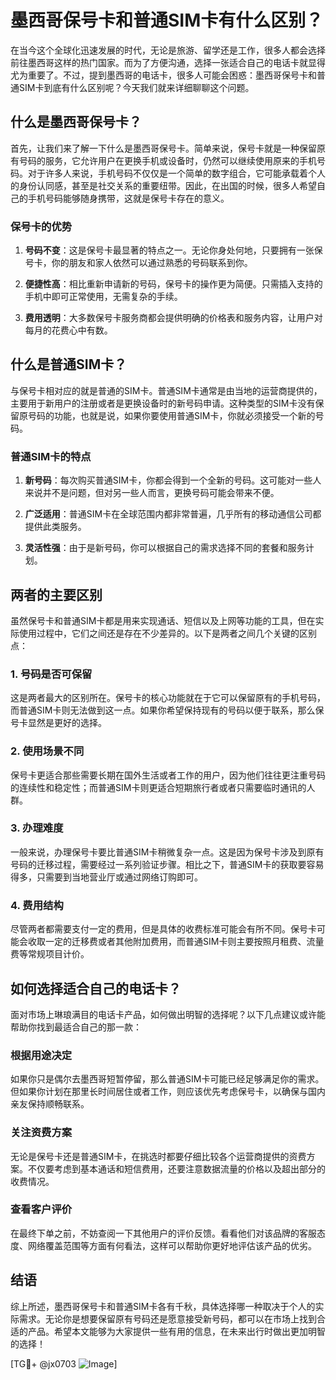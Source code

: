 # 墨西哥保号卡和普通SIM卡有什么区别？

在当今这个全球化迅速发展的时代，无论是旅游、留学还是工作，很多人都会选择前往墨西哥这样的热门国家。而为了方便沟通，选择一张适合自己的电话卡就显得尤为重要了。不过，提到墨西哥的电话卡，很多人可能会困惑：墨西哥保号卡和普通SIM卡到底有什么区别呢？今天我们就来详细聊聊这个问题。

## 什么是墨西哥保号卡？

首先，让我们来了解一下什么是墨西哥保号卡。简单来说，保号卡就是一种保留原有号码的服务，它允许用户在更换手机或设备时，仍然可以继续使用原来的手机号码。对于许多人来说，手机号码不仅仅是一个简单的数字组合，它可能承载着个人的身份认同感，甚至是社交关系的重要纽带。因此，在出国的时候，很多人希望自己的手机号码能够随身携带，这就是保号卡存在的意义。

### 保号卡的优势

1. **号码不变**：这是保号卡最显著的特点之一。无论你身处何地，只要拥有一张保号卡，你的朋友和家人依然可以通过熟悉的号码联系到你。
   
2. **便捷性高**：相比重新申请新的号码，保号卡的操作更为简便。只需插入支持的手机中即可正常使用，无需复杂的手续。

3. **费用透明**：大多数保号卡服务商都会提供明确的价格表和服务内容，让用户对每月的花费心中有数。

## 什么是普通SIM卡？

与保号卡相对应的就是普通的SIM卡。普通SIM卡通常是由当地的运营商提供的，主要用于新用户的注册或者是更换设备时的新号码申请。这种类型的SIM卡没有保留原号码的功能，也就是说，如果你要使用普通SIM卡，你就必须接受一个新的号码。

### 普通SIM卡的特点

1. **新号码**：每次购买普通SIM卡，你都会得到一个全新的号码。这可能对一些人来说并不是问题，但对另一些人而言，更换号码可能会带来不便。

2. **广泛适用**：普通SIM卡在全球范围内都非常普遍，几乎所有的移动通信公司都提供此类服务。

3. **灵活性强**：由于是新号码，你可以根据自己的需求选择不同的套餐和服务计划。

## 两者的主要区别

虽然保号卡和普通SIM卡都是用来实现通话、短信以及上网等功能的工具，但在实际使用过程中，它们之间还是存在不少差异的。以下是两者之间几个关键的区别点：

### 1. 号码是否可保留
这是两者最大的区别所在。保号卡的核心功能就在于它可以保留原有的手机号码，而普通SIM卡则无法做到这一点。如果你希望保持现有的号码以便于联系，那么保号卡显然是更好的选择。

### 2. 使用场景不同
保号卡更适合那些需要长期在国外生活或者工作的用户，因为他们往往更注重号码的连续性和稳定性；而普通SIM卡则更适合短期旅行者或者只需要临时通讯的人群。

### 3. 办理难度
一般来说，办理保号卡要比普通SIM卡稍微复杂一点。这是因为保号卡涉及到原有号码的迁移过程，需要经过一系列验证步骤。相比之下，普通SIM卡的获取要容易得多，只需要到当地营业厅或通过网络订购即可。

### 4. 费用结构
尽管两者都需要支付一定的费用，但是具体的收费标准可能会有所不同。保号卡可能会收取一定的迁移费或者其他附加费用，而普通SIM卡则主要按照月租费、流量费等常规项目计价。

## 如何选择适合自己的电话卡？

面对市场上琳琅满目的电话卡产品，如何做出明智的选择呢？以下几点建议或许能帮助你找到最适合自己的那一款：

### 根据用途决定
如果你只是偶尔去墨西哥短暂停留，那么普通SIM卡可能已经足够满足你的需求。但如果你计划在那里长时间居住或者工作，则应该优先考虑保号卡，以确保与国内亲友保持顺畅联系。

### 关注资费方案
无论是保号卡还是普通SIM卡，在挑选时都要仔细比较各个运营商提供的资费方案。不仅要考虑到基本通话和短信费用，还要注意数据流量的价格以及超出部分的收费情况。

### 查看客户评价
在最终下单之前，不妨查阅一下其他用户的评价反馈。看看他们对该品牌的客服态度、网络覆盖范围等方面有何看法，这样可以帮助你更好地评估该产品的优劣。

## 结语

综上所述，墨西哥保号卡和普通SIM卡各有千秋，具体选择哪一种取决于个人的实际需求。无论你是想要保留原有号码还是愿意接受新号码，都可以在市场上找到合适的产品。希望本文能够为大家提供一些有用的信息，在未来出行时做出更加明智的选择！

[TG💪+ @jx0703 ![Image](https://github.com/user-attachments/assets/dbca1d08-cadb-493c-b0ec-ad6f7a83f270)]